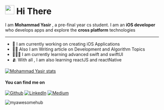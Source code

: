 <h1><img src="https://emojis.slackmojis.com/emojis/images/1531849430/4246/blob-sunglasses.gif?1531849430" width="30"/> Hi There </h1>

I am **Mohammad Yasir** , a pre-final year cs student. I am an **iOS developer** who develops apps and explore the **cross platform** technologies

-----

- 📱 I am currently working on creating iOS Applications 
- ✍🏻 Also I am Writing article on Development and Algorithm Topics
- 👨🏻‍💻 I am currently learning advanced swift and swiftUI
- 🫂 With all , I am also learning reactJS and reactNative 

[![Mohammad Yasir stats](https://github-readme-stats.vercel.app/api?username=myawesomehub)](https://github.com/myawesomehub/github-readme-stats)


<h4>You can find me on</h4>
<p><a href="https://github.com/myawesomehub" target="_blank"><img alt="Github" src="https://img.shields.io/badge/GitHub-%2312100E.svg?&style=for-the-badge&logo=Github&logoColor=white" /></a> <a href="https://www.linkedin.com/in/my-pro-file/" target="_blank"><img alt="LinkedIn" src="https://img.shields.io/badge/linkedin-%230077B5.svg?&style=for-the-badge&logo=linkedin&logoColor=white" /></a> <a href="https://mdcode2021.medium.com/" target="_blank"><img alt="Medium" src="https://img.shields.io/badge/medium-%2312100E.svg?&style=for-the-badge&logo=medium&logoColor=white" /></a> 
</p>

<p align="left"> <img src="https://komarev.com/ghpvc/?username=myawesomehub&label=Profile%20views&color=0e75b6&style=flat" alt="myawesomehub" /> </p>
 
